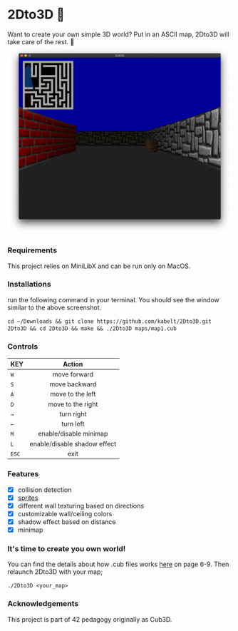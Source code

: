 # 2Dto3D :milky_way:
Want to create your own simple 3D world?
Put in an ASCII map, 2Dto3D will take care of the rest. :metal:
![](images/image2.png)
### Requirements
This project relies on MiniLibX and can be run only on MacOS.
### Installations
run the following command in your terminal. You should see the window similar to the above screenshot.
```shell
cd ~/Downloads && git clone https://github.com/kabelt/2Dto3D.git 2Dto3D && cd 2Dto3D && make && ./2Dto3D maps/map1.cub
```
### Controls
| KEY           | Action        |
| ------------- |:-------------:|
| `W`           | move forward  |
| `S`           | move backward |
| `A`           | move to the left     |
| `D`           | move to the right    |
| `→`           | turn right    |
| `←`           | turn left     |
| `M`           | enable/disable minimap|
| `L`           | enable/disable shadow effect|
| `ESC`         | exit      |
### Features
- [x] collision detection
- [x] [sprites](https://en.wikipedia.org/wiki/Sprite_(computer_graphics))
- [x] different wall texturing based on directions
- [x] customizable wall/ceiling colors
- [x] shadow effect based on distance
- [x] minimap
### It's time to create you own world!
You can find the details about how .cub files works [here](subject/en.subject.pdf) on page 6-9.
Then relaunch 2Dto3D with your map;
```shell
./2Dto3D <your_map>
```
### Acknowledgements
This project is part of 42 pedagogy originally as Cub3D.
